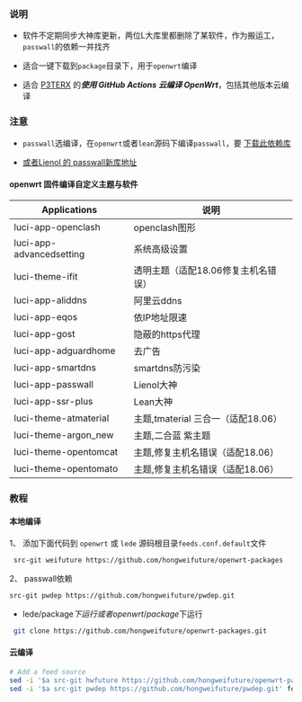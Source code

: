﻿### 说明

* 软件不定期同步大神库更新，两位L大库里都删除了某软件，作为搬运工，`passwall`的依赖一并找齐

* 适合一键下载到`package`目录下，用于`openwrt`编译

* 适合 [P3TERX](https://p3terx.com/archives/build-openwrt-with-github-actions.html) 的***使用 GitHub Actions 云编译 OpenWrt***，包括其他版本云编译


### 注意
- `passwall`选编译，在`openwrt`或者`lean`源码下编译`passwall`，要 [下载此依赖库](https://github.com/hongweifuture/pwdep.git)

- [或者Lienol 的 passwall新库地址](https://github.com/xiaorouji/openwrt-passwall.git)

#### openwrt 固件编译自定义主题与软件

Applications| 说明
|- |- 
luci-app-openclash       |openclash图形         
luci-app-advancedsetting |系统高级设置
luci-theme-ifit          |透明主题（适配18.06修复主机名错误）
luci-app-aliddns         |阿里云ddns
luci-app-eqos            |依IP地址限速
luci-app-gost            |隐蔽的https代理
luci-app-adguardhome     |去广告 
luci-app-smartdns        |smartdns防污染
luci-app-passwall        |Lienol大神 
luci-app-ssr-plus        |Lean大神
luci-theme-atmaterial    |主题,tmaterial 三合一（适配18.06）   
luci-theme-argon_new     |主题,二合蓝 紫主题
luci-theme-opentomcat    |主题,修复主机名错误（适配18.06）  
luci-theme-opentomato    |主题,修复主机名错误（适配18.06） 

### 教程

#### 本地编译

1、 添加下面代码到 `openwrt` 或 `lede` 源码根目录`feeds.conf.default`文件
 
```bash
 src-git weifuture https://github.com/hongweifuture/openwrt-packages
```
2、 passwall依赖
 ```bash
 src-git pwdep https://github.com/hongweifuture/pwdep.git
 ```
- lede/package$下运行 或者openwrt/package$下运行
```bash
 git clone https://github.com/hongweifuture/openwrt-packages.git
```
#### 云编译
```bash
# Add a feed source
sed -i '$a src-git hwfuture https://github.com/hongweifuture/openwrt-packages' feeds.conf.default
sed -i '$a src-git pwdep https://github.com/hongweifuture/pwdep.git' feeds.conf.default
```

 

 



